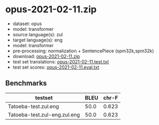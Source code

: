 # opus-2021-02-11.zip

* dataset: opus
* model: transformer
* source language(s): zul
* target language(s): eng
* model: transformer
* pre-processing: normalization + SentencePiece (spm32k,spm32k)
* download: [opus-2021-02-11.zip](https://object.pouta.csc.fi/Tatoeba-MT-models/zul-eng/opus-2021-02-11.zip)
* test set translations: [opus-2021-02-11.test.txt](https://object.pouta.csc.fi/Tatoeba-MT-models/zul-eng/opus-2021-02-11.test.txt)
* test set scores: [opus-2021-02-11.eval.txt](https://object.pouta.csc.fi/Tatoeba-MT-models/zul-eng/opus-2021-02-11.eval.txt)

## Benchmarks

| testset               | BLEU  | chr-F |
|-----------------------|-------|-------|
| Tatoeba-test.zul.eng 	| 50.0 	| 0.623 |
| Tatoeba-test.zul-eng.zul.eng 	| 50.0 	| 0.623 |

